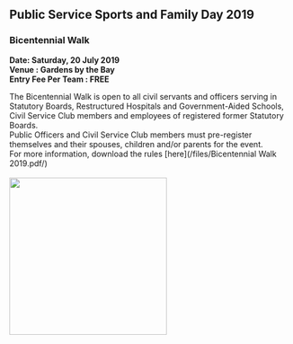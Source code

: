 <!-- ---
title: 'PSSFD - Bicentennial Walk'
permalink: events/sports-and-family-day/event-details/bicentennial-walk/
breadcrumb: 'Sports and Family Day'

--- -->


## Public Service Sports and Family Day 2019
### Bicentennial Walk
<b>
Date: Saturday, 20 July 2019 <br>
Venue : Gardens by the Bay <br>
Entry Fee Per Team : FREE <br>
</b>

The Bicentennial Walk is open to all civil servants and officers serving in Statutory Boards, Restructured Hospitals and Government-Aided Schools, Civil Service Club members and employees of registered former Statutory Boards.<br>
Public Officers and Civil Service Club members must pre-register themselves and their spouses, children and/or parents for the event.
<br>
For more information, download the rules [here](/files/Bicentennial Walk 2019.pdf/) <br>
<br>
<a href="https://www.eventbrite.com/e/public-service-sports-family-day-2019-registration-59101111014"><img src="/images/sign-up-btn.png" style="width:280px" />

